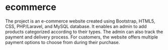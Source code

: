 # ecommerce
The project is an e-commerce website created using Bootstrap, HTML5, CSS, PHP/Laravel, and MySQL database. It enables an admin to add products categorized according to their types. The admin can also track the payment and delivery process. For customers, the website offers multiple payment options to choose from during their purchase.

